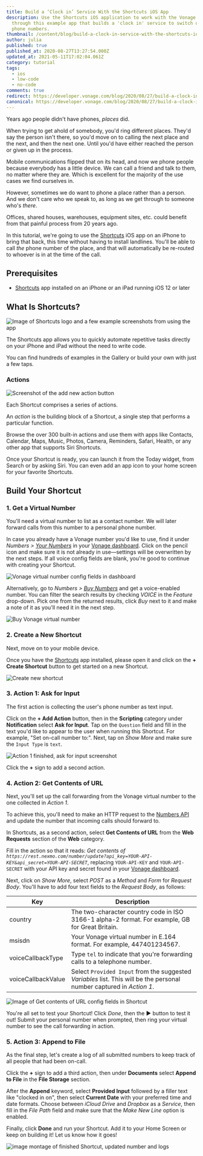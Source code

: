 ```yaml
---
title: Build a ‘Clock in’ Service With the Shortcuts iOS App
description: Use the Shortcuts iOS application to work with the Vonage APIs
  through this example app that builds a 'clock in' service to switch on call
  phone numbers.
thumbnail: /content/blog/build-a-clock-in-service-with-the-shortcuts-ios-app/Blog_Clock-in_Shortcut-IOS_1200x600.png
author: julia
published: true
published_at: 2020-08-27T13:27:54.000Z
updated_at: 2021-05-11T17:02:04.061Z
category: tutorial
tags:
  - ios
  - low-code
  - no-code
comments: true
redirect: https://developer.vonage.com/blog/2020/08/27/build-a-clock-in-service-with-the-shortcuts-ios-app
canonical: https://developer.vonage.com/blog/2020/08/27/build-a-clock-in-service-with-the-shortcuts-ios-app
---
```

Years ago people didn't have phones, *places* did.

When trying to get ahold of somebody, you'd ring different places. They'd say the person isn't there, so you'd move on to calling the next place and the next, and then the next one. Until you'd have either reached the person or given up in the process.

Mobile communications flipped that on its head, and now we phone people because everybody has a little device. We can call a friend and talk to them, no matter where they are. Which is excellent for the majority of the use cases we find ourselves in.

However, sometimes we do want to phone a place rather than a person. And we don't care who we speak to, as long as we get through to someone who's *there*.  

Offices, shared houses, warehouses, equipment sites, etc. could benefit from that painful process from 20 years ago.

In this tutorial, we're going to use the [Shortcuts](https://apps.apple.com/us/app/shortcuts/id915249334) iOS app on an iPhone to bring that back, this time without having to install landlines. You'll be able to call *the* phone number of the place, and that will automatically be re-routed to whoever is in at the time of the call.

## Prerequisites

* [Shortcuts](https://apps.apple.com/us/app/shortcuts/id915249334) app installed on an iPhone or an iPad running iOS 12 or later

<sign-up number></sign-up>

## What Is Shortcuts?

![Image of Shortcuts logo and a few example screenshots from using the app](/content/blog/build-a-‘clock-in’-service-with-the-shortcuts-ios-app/shortcuts-appstore.png)

The Shortcuts app allows you to quickly automate repetitive tasks directly on your iPhone and iPad without the need to write code.

You can find hundreds of examples in the Gallery or build your own with just a few taps. 

### Actions

![Screenshot of the add new action button](/content/blog/build-a-‘clock-in’-service-with-the-shortcuts-ios-app/add-new-shortcut-action.png)

Each Shortcut comprises a series of actions.

An *action* is the building block of a Shortcut, a single step that performs a particular function.

Browse the over 300 built-in actions and use them with apps like Contacts, Calendar, Maps, Music, Photos, Camera, Reminders, Safari, Health, or any other app that supports Siri Shortcuts. 

Once your Shortcut is ready, you can launch it from the Today widget, from Search or by asking Siri. You can even add an app icon to your home screen for your favorite Shortcuts.  

## Build Your Shortcut

### 1. Get a Virtual Number

You'll need a virtual number to list as a contact number. We will later forward calls from this number to a personal phone number.  

In case you already have a Vonage number you'd like to use, find it under *Numbers >* *[Your Numbers](https://dashboard.nexmo.com/your-numbers)* in your [Vonage dashboard](https://dashboard.nexmo.com/your-numbers). Click on the pencil icon and make sure it is not already in use—settings will be overwritten by the next steps. If all voice config fields are blank, you're good to continue with creating your Shortcut.

![Vonage virtual number config fields in dashboard](/content/blog/build-a-‘clock-in’-service-with-the-shortcuts-ios-app/number-config-dashboard.png)

Alternatively, go to *Numbers >* *[Buy Numbers](https://dashboard.nexmo.com/buy-numbers)* and get a voice-enabled number. You can filter the search results by checking *VOICE* in the *Feature* drop-down. Pick one from the returned results, click *Buy* next to it and make a note of it as you'll need it in the next step. 

![Buy Vonage virtual number](/content/blog/build-a-‘clock-in’-service-with-the-shortcuts-ios-app/buy-number.png)

### 2. Create a New Shortcut

Next, move on to your mobile device.

Once you have the [Shortcuts](https://apps.apple.com/us/app/shortcuts/id915249334) app installed, please open it and click on the **+ Create Shortcut** button to get started on a new Shortcut.

![Create new shortcut](/content/blog/build-a-‘clock-in’-service-with-the-shortcuts-ios-app/create-new-shortcut.png)

### 3. Action 1: Ask for Input

The first action is collecting the user's phone number as text input.

Click on the **+ Add Action** button, then in the **Scripting** category under **Notification** select **Ask for Input**. Tap on the `Question` field and fill in the text you'd like to appear to the user when running this Shortcut. For example, "Set on-call number to:". Next, tap on *Show More* and make sure the `Input Type` is `text`.

![Action 1 finished, ask for input screenshot](/content/blog/build-a-‘clock-in’-service-with-the-shortcuts-ios-app/ask-for-input.png)

Click the **+** sign to add a second action.

### 4. Action 2: Get Contents of URL

Next, you'll set up the call forwarding from the Vonage virtual number to the one collected in *Action 1*.

To achieve this, you'll need to make an HTTP request to the [Numbers API](https://developer.nexmo.com/api/numbers?theme=dark) and update the number that incoming calls should forward to.

In Shortcuts, as a second action, select **Get Contents of URL** from the **Web Requests** section of the **Web** category.

Fill in the action so that it reads: 
*Get contents of `https://rest.nexmo.com/number/update?api_key=YOUR-API-KEY&api_secret=YOUR-API-SECRET`*, replacing `YOUR-API-KEY` and `YOUR-API-SECRET` with your API key and secret found in your [Vonage dashboard](https://dashboard.nexmo.com/).

Next, click on *Show More*, select *POST* as a *Method* and *Form* for *Request Body*. You'll have to add four text fields to the *Request Body*, as follows:

| Key                | Description                                                                                                           |
| ------------------ | --------------------------------------------------------------------------------------------------------------------- |
| country            | The two-character country code in ISO 3166-1 alpha-2 format. For example, GB for Great Britain.                       |
| msisdn             | Your Vonage virtual number in E.164 format. For example, 447401234567.                                                |
| voiceCallbackType  | Type `tel` to indicate that you're forwarding calls to a telephone number.                                            |
| voiceCallbackValue | Select `Provided Input` from the suggested *Variables* list. This will be the personal number captured in *Action 1*. |

![Image of Get contents of URL config fields in Shortcut](/content/blog/build-a-‘clock-in’-service-with-the-shortcuts-ios-app/update-vonage-number.png)

 You're all set to test your Shortcut! Click *Done*, then the **▶** button to test it out! Submit your personal number when prompted, then ring your virtual number to see the call forwarding in action.

### 5. Action 3: Append to File

As the final step, let's create a log of all submitted numbers to keep track of all people that had been on-call.

Click the **+** sign to add a third action, then under **Documents** select **Append to File** in the **File Storage** section.  

After the **Append** keyword, select **Provided Input** followed by a filler text like "clocked in on", then select **Current Date** with your preferred time and date formats. Choose between *iCloud Drive* and *Dropbox* as a *Service*, then fill in the *File Path* field and make sure that the *Make New Line* option is enabled.

Finally, click **Done** and run your Shortcut. Add it to your Home Screen or keep on building it! Let us know how it goes!

![image montage of finished Shortcut, updated number and logs](/content/blog/build-a-‘clock-in’-service-with-the-shortcuts-ios-app/final-run-shortcuts.png)

<style>
img.aligncenter {
  border-width: 0px !important;
}
</style>